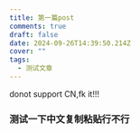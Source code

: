 ```yaml
---
title: 第一篇post
comments: true
draft: false
date: 2024-09-26T14:39:50.214Z
cover: ""
tags:
  - 测试文章
---
```

d﻿onot support CN,fk it!!!
### 测试一下中文复制粘贴行不行
